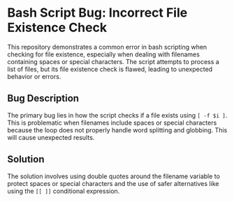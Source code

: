 # Bash Script Bug: Incorrect File Existence Check

This repository demonstrates a common error in bash scripting when checking for file existence, especially when dealing with filenames containing spaces or special characters. The script attempts to process a list of files, but its file existence check is flawed, leading to unexpected behavior or errors.

## Bug Description
The primary bug lies in how the script checks if a file exists using `[ -f $i ]`. This is problematic when filenames include spaces or special characters because the loop does not properly handle word splitting and globbing.  This will cause unexpected results.

## Solution
The solution involves using double quotes around the filename variable to protect spaces or special characters and the use of safer alternatives like using the `[[ ]]` conditional expression.
